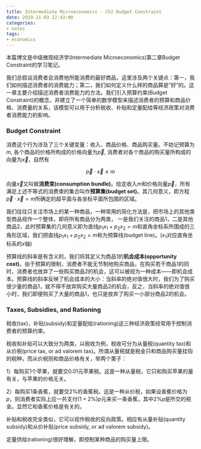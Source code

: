 ```yaml
---
title: Intermediate Microeconomics - Ch2 Budget Constraint
date: 2019-11-03 22:43:00
categories:
- notes
tags: 
- economics
---
```


本篇博文是中级微观经济学(Intermediate Microeconomics)第二章Budget Constraint的学习笔记。

我们总假设消费者会消费他所能消费的最好商品，这里涉及两个关键点：第一，我们如何描述消费者的消费能力；第二，我们如何定义什么样的商品算是“好”的。这一章主要介绍描述消费者消费能力的方法。我们引入预算约束(Budget Constraint)的概念，并建立了一个简单的数学模型来描述消费者的预算和商品价格、消费量的关系，该模型可以用于分析税收、补贴和定量配给等经济政策对消费者消费能力的影响。

### Budget Constraint

消费这个行为涉及了三个关键变量：收入、商品价格、商品购买量。不妨记预算为$m$, 各个商品的价格所构成的价格向量为$\vec{p}$, 消费者对各个商品的购买量所构成的向量为$\vec{x}$，自然有

$$
    \vec{p} \cdot \vec{x} \leq m
$$

向量$\vec{x}$又叫做**消费束(consumption bundle)**。给定收入$m$和价格向量$\vec{p}$，所有满足上述不等式的消费束的集合叫作**预算集(budget set)**。其几何意义，即方程$\vec{p} \cdot \vec{x} = m$所确定的超平面与各坐标平面所包围的区域。

我们往往只关注市场上的某一种商品，一种常用的简化方法是，把市场上的其他类型商品视作一个整体，即将所有商品分为两类，
一是我们关注的商品1，二是其他商品2，此时预算集的几何意义即为直线$p_1x_1 + p_2x_2 = m$和直角坐标系所围成的三角形区域，我们把直线$p_1x_1 + p_2x_2 = m$称为预算线(budget line)。($x_1$对应直角坐标系的$x$轴)

预算线的斜率是有含义的，我们将其定义为商品1的**机会成本(opportunity cost)**。由于预算的限制，消费者不能无节制地购买商品，在购买若干商品1的同时，消费者也放弃了一些购买商品2的机会，这可以被视为一种成本——即机会成本。预算线的斜率反映了机会成本的大小：当斜率的绝对值很大时，我们为了购买很少量的商品1，就不得不放弃购买大量商品2的机会，反之，当斜率的绝对值很小时，我们即便购买了大量的商品1，也只是放弃了购买一小部分商品2的机会。

### Taxes, Subsidies, and Rationing

税收(tax)，补贴(subsidy)和定量配给(rationing)这三种经济政策经常用于控制消费者的预算约束。

税收和补贴可以大致分为两类，以税收为例，税收可分为从量税(quantity tax)和从价税(price tax, or ad valorem tax)。所谓从量税就是税金只和商品购买量挂钩的税种，而从价税则和商品价格有关，举两个栗子：

1）每购买1个苹果，就要交0.01元苹果税。这是一种从量税，它只和购买苹果的量有关，与苹果的价格无关。

2）每购买1条香蕉，就要交2%的香蕉税。这是一种从价税，如果设香蕉价格为$p$，则消费者实际上应一共支付$(1+2\%)p$元来买一条香蕉，其中2%$p$是所交的税金。显然它和香蕉价格是有关的。

补贴和税收完全类似，它可以视作税收的反向政策。相应有从量补贴(quantity subsidy)和从价补贴(price subsidy, or ad valorem subsidy)。

定量供给(rationing)很好理解，即控制某种商品的购买量上限。